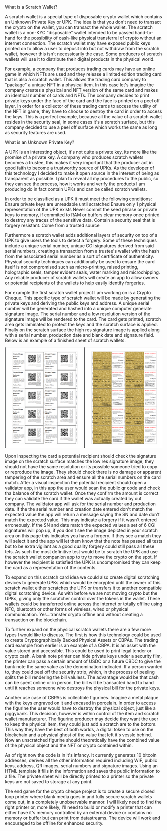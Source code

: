 What is a Scratch Wallet?

A scratch wallet is a special type of disposable crypto wallet which contains an Unknown Private Key or UPK. The idea is that you don't need to transact the crypto on the wallet, you can transact the whole wallet. The scratch wallet is a non-KYC "disposable" wallet intended to be passed hand-to-hand for the possibility of cash-like physical transferral of crypto without an internet connection. The scratch wallet may have exposed public keys printed on to allow a user to deposit into but not withdraw from the scratch wallet, however this isn't necessicarily the case. Some producers of scratch wallets will use it to distribute their digital products in the physical world. 

For example, a company that produces trading cards may have an online game in which NFTs are used and they release a limited edition trading card that is also a scratch wallet. This allows the trading card company to "package" a unique NFT in a physical item. In this case let's imagine the company creates a physical and NFT version of the same card and makes an identical number of cards and NFTs. The company decides to print private keys under the face of the card and the face is printed on a peel off layer. In order for a collector of these trading cards to access the utility of the NFT in game, they have to choose to destroy the card in order to access the keys. This is a perfect example, because all the value of a scratch wallet resides in the security seal, in some cases it's a scratch surface, but this company decided to use a peel off surface which works the same as long as security features are used.

What is an Unknown Private Key?

A UPK is an interesting object, it's not quite a private key, its more like the promise of a private key. A company who produces scratch wallets becomes a trustee, this makes it very important that the producer act in good faith to become a trustworthy source of UPKs. As the developer of this technology I decided to make it open source in the interest of being as transparent as possible. I plan to reveal all my procedures to the public, so they can see the process, how it works and verify the products I am producing do in fact contain UPKs and can be called scratch wallets. 

In order to be classified as a UPK it must meet the following conditions:
Ensure private keys are unreadable until scratched
Ensure only 1 physical representation of the UPK exists
Never commit the seed phrase or private keys to memory, if commited to RAM or buffers clear memory once printed to destroy any traces of the sensitive data.
Contain a security seal that is forgery resistant. 
Come from a trusted source

Furthermore a scratch wallet adds additional layers of security on top of a UPK to give users the tools to detect a forgery. Some of these techniques include a unique serial number, unique CGI signatures derived from said serial numbers, creating a transaction from a trustee's wallet with the hash from the associated serial number as a sort of certificate of authenticity. Physical security techniques can additionally be used to ensure the card itself is not compromised such as micro-printing, raised printing, holographic seals, tamper evident seals, water marking and microchipping. Any reliable producer of scratch wallets will create an app to allow owners or potential recipients of the wallets to help easily identify forgeries.

For example the first scratch wallet project I am working on is a Crypto Cheque. This specific type of scratch wallet will be made by generating  the private keys and deriving the public keys and address. A unique serial number will be generated and hashed into a unique computer generate signature image. The serial number and a low resolution version of the signature image will be rendered to the card. The card gets printed, scratch area gets laminated to protect the keys and the scratch surface is applied. Finally on the scratch surface the high res signature image is applied along with a serial number, production date and blank date and signature field. Below is an example of a finished sheet of scratch wallets.

![Examples of a Crypto Cheque type scratch wallet](Examples/Scratch%20Wallet%20Example.png)


Upon inspecting the card a potential recipient should check the signature image on the scratch surface matches the low res signature image, they should not have the same resolution or its possible someone tried to copy or reproduce the image. They should check there is no damage or apparent tampering of the scratch area and ensure all the serial numbers on the card match. After a visual inspection the potential recipient should open a validator app, in this app the user would scan the public qr code and check tha balance of the scratch wallet. Once they confirm the amount is correct they can validate the card if the wallet was actually created by out company. The validator app will ask for the serial number and production date. If the the serial number and creation date entered don't match the expected value the app will return a message saying the SN and date don't match the expected value. This may indicate a forgery if it wasn't entered erroneously. If the SN and date match the expected values a set of 6 CGI signatures will pop up, if you don't see the image depicted in your scratch area on this page this indicates you have a forgery. If they see a match they will select it and the app will let them know that the note has passed all tests but to be extra vigilant as a good quality forgery could still pass all these tets. As such the most definitive test would be to scratch the UPK and use the scratch wallet companion app to try to move the crypto on the spot. If however the recipient is satisfied the UPK is uncompromised they can keep the card as a representation of the contents.

To expand on this scratch card idea we could also create digital scratching devices to generate UPKs which would be encrypted until the owner of this scratch wallet either scratches the UPK or transfers it to another compatible digital scratching device. As with before we are not moving crypto but the UPKs, giving only the scratcher control over the tokens in the wallet. These wallets could be transferred online across the internet or totally offline using NFC, bluetooth or other forms of wireless, wired or physical communication. Yes...transfer crypto offline and without creating a transaction on the blockchain.

To further expand on the physical scratch wallets there are a few more types I would like to discuss. The first is how this technology could be used to create Cryptographically Backed Physical Assets or CBPAs. The trading card example from earlier is an example of a CBPA. It is an asset with the value stored and accessible. This could be used to print legal tender or crypto cash. A bank note printer can hide private keys under a security film, the printer can pass a certain amount of USDC or a future CBDC to give the bank note the same value as the denomination indicated. If a person wanted to, they could peel off the security strip, which, in the process of peeling splits the bill rendering the bill valuless. The advantage would be that cash can be spent online or in person, the bill will be transacted hand to hand until it reaches someone who destroys the physical bill for the private keys.

Another use case of CBPAs is collectible figurines. Imagine a metal plaque with the keys engraved on it and encased in porcelain. In order to access the figurine the user would have to destroy the physical object, just like a piggybank. This decision, however is within control of the item and scratch wallet manufacturer. The figurine producer may decide they want the user to keep the physical item, they could just add a scratch are to the bottom. This way they have the best of both worlds, a digital token to use on the blockchain and a physical ghost of the value that left it's vessle behind. Now an unscratched figurine should theoretically have the combined value of the physical object and the NFT or crypto contained within.

As of right now the code is in it's infancy. It currently generates 10 bitcoin addresses, derives all the other information required including WIF, public keys, address, QR images, serial numbers and signature images. Using an HTML template it fills in the information and saves the public information to a file. The private sheet will be directly printed to a printer so the private keys are not saved to storage at any point.

The end game for the crypto cheque project is to create a secure closed loop printer where blank media goes in and fully secure scratch wallets come out, in a completely unobservable mannor. I will likely need to find the right printer or, more likely, I'll need to build or modify a printer that can either have it's memory controlled by an external device or contains no memory or buffer but can print from datastreams. The device will work and encouraged to be offline for enhanced security. 
